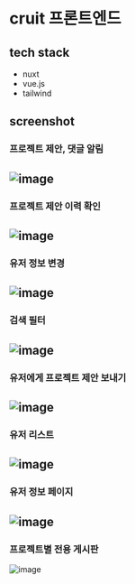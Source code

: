 # cruit 프론트엔드

## tech stack
- nuxt
- vue.js
- tailwind

## screenshot
### 프로젝트 제안, 댓글 알림
![image](https://user-images.githubusercontent.com/86035717/168013604-3353ffe2-0e10-4504-83fc-263053bcd37c.png)
---
### 프로젝트 제안 이력 확인
![image](https://user-images.githubusercontent.com/86035717/168013902-271caf05-a9fd-41fd-9ee2-2a21281f6adb.png)
---
### 유저 정보 변경
![image](https://user-images.githubusercontent.com/86035717/168014552-21f49daa-77b3-4256-84c0-5f7155b17569.png)
---
### 검색 필터
![image](https://user-images.githubusercontent.com/86035717/168015010-6268c9a1-9dfc-4597-b635-e313a5048243.png)
---
### 유저에게 프로젝트 제안 보내기
![image](https://user-images.githubusercontent.com/86035717/168017940-eb822aba-963c-4c28-a288-053a7861f571.png)
---
### 유저 리스트
![image](https://user-images.githubusercontent.com/86035717/168015592-4fd7ebdb-6bca-4d7d-9722-62ad7d4fe827.png)
---
### 유저 정보 페이지
![image](https://user-images.githubusercontent.com/86035717/168015797-a2240560-83ec-4917-a272-6fbf8229a690.png)
---
### 프로젝트별 전용 게시판
![image](https://user-images.githubusercontent.com/86035717/168018930-d8bed14d-ad59-47b2-bf2d-789cad67eba0.png)

